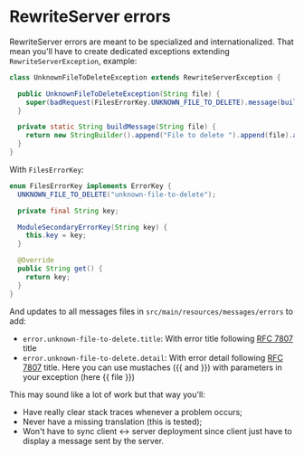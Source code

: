 # RewriteServer errors

RewriteServer errors are meant to be specialized and internationalized. That mean you'll have to create dedicated exceptions extending `RewriteServerException`, example:

```java
class UnknownFileToDeleteException extends RewriteServerException {

  public UnknownFileToDeleteException(String file) {
    super(badRequest(FilesErrorKey.UNKNOWN_FILE_TO_DELETE).message(buildMessage(file)).addParameter("file", file.get()));
  }

  private static String buildMessage(String file) {
    return new StringBuilder().append("File to delete ").append(file).append(", can't be found").toString();
  }
}

```

With `FilesErrorKey`:

```java
enum FilesErrorKey implements ErrorKey {
  UNKNOWN_FILE_TO_DELETE("unknown-file-to-delete");

  private final String key;

  ModuleSecondaryErrorKey(String key) {
    this.key = key;
  }

  @Override
  public String get() {
    return key;
  }
}

```

And updates to all messages files in `src/main/resources/messages/errors` to add:

- `error.unknown-file-to-delete.title`: With error title following [RFC 7807](https://www.rfc-editor.org/rfc/rfc7807) title
- `error.unknown-file-to-delete.detail`: With error detail following [RFC 7807](https://www.rfc-editor.org/rfc/rfc7807) title. Here you can use mustaches ({{ and }}) with parameters in your exception (here {{ file }})

This may sound like a lot of work but that way you'll:

- Have really clear stack traces whenever a problem occurs;
- Never have a missing translation (this is tested);
- Won't have to sync client <-> server deployment since client just have to display a message sent by the server.
